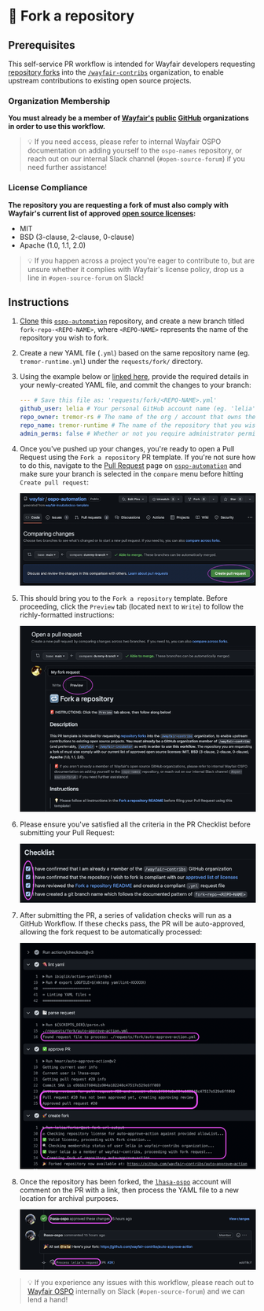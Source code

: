 # 🔁 Fork a repository

## Prerequisites

This self-service PR workflow is intended for Wayfair developers requesting [repository forks](https://docs.github.com/en/get-started/quickstart/fork-a-repo) into the [`/wayfair-contribs`](https://github.com/wayfair-contribs) organization, to enable upstream contributions to existing open source projects.

### Organization Membership

**You must already be a member of [Wayfair's](https://github.com/wayfair) [public](https://github.com/wayfair-incubator) [GitHub](https://github.com/wayfair-contribs) organizations in order to use this workflow.** 

> 💡 If you need access, please refer to internal Wayfair OSPO documentation on adding yourself to the `ospo-names` repository, or reach out on our internal Slack channel (`#open-source-forum`) if you need further assistance!

### License Compliance

**The repository you are requesting a fork of must also comply with Wayfair's current list of approved [open source licenses](https://opensource.org/licenses/alphabetical):**

- MIT
- BSD (3-clause, 2-clause, 0-clause)
- Apache (1.0, 1.1, 2.0)

> 💡 If you happen across a project you're eager to contribute to, but are unsure whether it complies with Wayfair's license policy, drop us a line in `#open-source-forum` on Slack!

## Instructions

1. [Clone](https://docs.github.com/en/repositories/creating-and-managing-repositories/cloning-a-repository) this [`ospo-automation`](https://github.com/wayfair/ospo-automation) repository, and create a new branch titled `fork-repo-<REPO-NAME>`, where `<REPO-NAME>` represents the name of the repository you wish to fork.

1. Create a new YAML file (`.yml`) based on the same repository name (eg. `tremor-runtime.yml`) under the `requests/fork/` directory.

1. Using the example below or [linked here](../../wayfair-contribs/tremor-runtime/tremor-runtime.yml), provide the required details in your newly-created YAML file, and commit the changes to your branch:

    ```yaml
    --- # Save this file as: 'requests/fork/<REPO-NAME>.yml'
    github_user: lelia # Your personal GitHub account name (eg. 'lelia' from https://github.com/lelia)
    repo_owner: tremor-rs # The name of the org / account that owns the repository you wish to fork (eg. 'tremor-rs' from https://github.com/tremor-rs)
    repo_name: tremor-runtime # The name of the repository that you wish to fork (eg. 'tremor-runtime' from https://github.com/tremor-rs/tremor-runtime)
    admin_perms: false # Whether or not you require administrator permissions for the repository you are forking (eg. 'true')
    ```

1. Once you've pushed up your changes, you're ready to open a Pull Request using the `Fork a repository` PR template. If you're not sure how to do this, navigate to the [Pull Request](https://github.com/wayfair/ospo-automation/compare) page on [`ospo-automation`](https://github.com/wayfair/ospo-automation) and make sure your branch is selected in the `compare` menu before hitting `Create pull request`:

    ![compare](../../img/compare.png)

1. This should bring you to the `Fork a repository` template. Before proceeding, click the `Preview` tab (located next to `Write`) to follow the richly-formatted instructions:

    ![fork](../../img/fork.png)

1. Please ensure you've satisfied all the criteria in the PR Checklist before submitting your Pull Request:

    ![checklist](../../img/checklist.png)

1. After submitting the PR, a series of validation checks will run as a GitHub Workflow. If these checks pass, the PR will be auto-approved, allowing the fork request to be automatically processed:

    ![checks](../../img/checks.png)

1. Once the repository has been forked, the [`lhasa-ospo`](https://github.com/lhasa-ospo) account will comment on the PR with a link, then process the YAML file to a new location for archival purposes.

    ![approve](../../img/approve.png)

> 💡 If you experience any issues with this workflow, please reach out to [Wayfair OSPO](https://wayfair.github.io) internally on Slack (`#open-source-forum`) and we can lend a hand!
